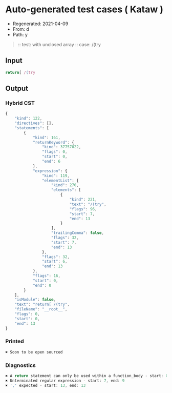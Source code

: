 # Auto-generated test cases ( Kataw )
- Regenerated: 2021-04-09
- From: d
- Path: y
> :: test: with unclosed array
> :: case: /(try
## Input

`````js
return[ /(try
`````

## Output

### Hybrid CST

```javascript
{
    "kind": 122,
    "directives": [],
    "statements": [
        {
            "kind": 161,
            "returnKeyword": {
                "kind": 37757022,
                "flags": 0,
                "start": 0,
                "end": 6
            },
            "expression": {
                "kind": 119,
                "elementList": {
                    "kind": 270,
                    "elements": [
                        {
                            "kind": 221,
                            "text": "/(try",
                            "flags": 96,
                            "start": 7,
                            "end": 13
                        }
                    ],
                    "trailingComma": false,
                    "flags": 32,
                    "start": 7,
                    "end": 13
                },
                "flags": 32,
                "start": 6,
                "end": 13
            },
            "flags": 16,
            "start": 0,
            "end": 0
        }
    ],
    "isModule": false,
    "text": "return[ /(try",
    "fileName": "__root__",
    "flags": 0,
    "start": 0,
    "end": 13
}
```

### Printed

```javascript
✖ Soon to be open sourced
```

### Diagnostics

```javascript
✖ A return statement can only be used within a function_body - start: 0, end: 6
✖ Unterminated regular expression - start: 7, end: 9
✖ ',' expected - start: 13, end: 13

```

